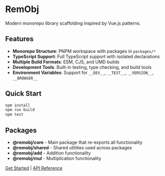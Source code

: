 # RemObj

Modern monorepo library scaffolding inspired by Vue.js patterns.

## Features

- **Monorepo Structure**: PNPM workspace with packages in `packages/*`
- **TypeScript Support**: Full TypeScript support with isolated declarations
- **Multiple Build Formats**: ESM, CJS, and UMD builds
- **Development Tools**: Built-in testing, type checking, and build tools
- **Environment Variables**: Support for `__DEV__`, `__TEST__`, `__VERSION__`, `__BROWSER__`

## Quick Start

```bash
npm install
npm run build
npm test
```

## Packages

- **@remobj/core** - Main package that re-exports all functionality
- **@remobj/shared** - Shared utilities used across packages
- **@remobj/add** - Addition functionality
- **@remobj/mul** - Multiplication functionality

[Get Started](/guide/) | [API Reference](/api/README)
